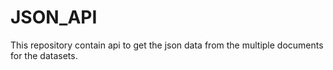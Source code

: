 # JSON_API
This repository contain api to get the json data from the multiple documents for the datasets.
